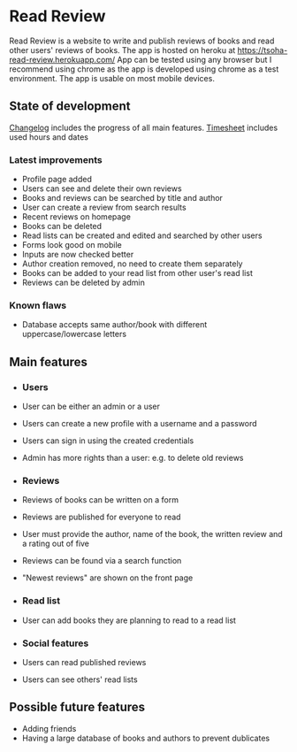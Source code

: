 # Read Review

 Read Review is a website to write and publish reviews of books and read other users' reviews of books.
 The app is hosted on heroku at https://tsoha-read-review.herokuapp.com/
 App can be tested using any browser but I recommend using chrome as the app is developed using chrome as a test environment.
 The app is usable on most mobile devices.

## State of development
[Changelog](https://github.com/evahteri/Read-Review/blob/main/documentation/changelog.md) includes the progress of all main features.
[Timesheet](https://github.com/evahteri/Read-Review/blob/main/documentation/timesheet.md) includes used hours and dates


### Latest improvements
 - Profile page added
 - Users can see and delete their own reviews
 - Books and reviews can be searched by title and author
 - User can create a review from search results
 - Recent reviews on homepage
 - Books can be deleted
 - Read lists can be created and edited and searched by other users
 - Forms look good on mobile
 - Inputs are now checked better
 - Author creation removed, no need to create them separately
 - Books can be added to your read list from other user's read list
 - Reviews can be deleted by admin
 

 ### Known flaws
 - Database accepts same author/book with different uppercase/lowercase letters

## Main features

 - ### Users
 - User can be either an admin or a user
 - Users can create a new profile with a username and a password
 - Users can sign in using the created credentials
 - Admin has more rights than a user: e.g. to delete old reviews 
 
 - ### Reviews
 - Reviews of books can be written on a form
 - Reviews are published for everyone to read
 - User must provide the author, name of the book, the written review and a rating out of five
 - Reviews can be found via a search function
 - "Newest reviews" are shown on the front page
 
 - ### Read list
 - User can add books they are planning to read to a read list
 
 - ### Social features
 - Users can read published reviews
 - Users can see others' read lists
 
 ## Possible future features
 - Adding friends
 - Having a large database of books and authors to prevent dublicates
